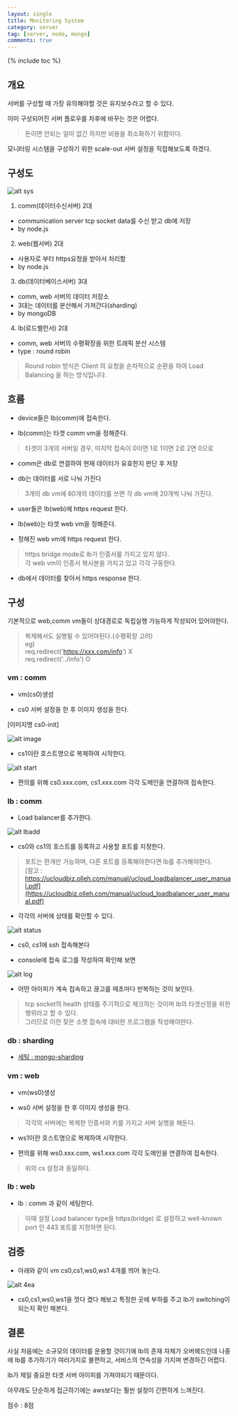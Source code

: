 ```yaml
---
layout: single
title: Monitoring System
category: server
tag: [server, node, mongo]
comments: true
---
```


{% include toc %}

## 개요

서버를 구성할 때 가장 유의해야할 것은 유지보수라고 할 수 있다.

이미 구성되어진 서버 플로우를 차후에 바꾸는 것은 어렵다.

> 돈이면 안되는 일이 없긴 하지만 비용을 최소화하기 위함이다.

모니터링 시스템을 구성하기 위한 scale-out 서버 설정을 직접해보도록 하겠다.

## 구성도

![alt sys](/images/monitoring_system/1.png)

1. comm(데이터수신서버) 2대 
 - communication server tcp socket data를 수신 받고 db에 저장
 - by node.js

2. web(웹서버) 2대
 - 사용자로 부터 https요청을 받아서 처리함
 - by node.js

3. db(데이터베이스서버) 3대
 - comm, web 서버의 데이터 저장소
 - 3대는 데이터를 분산해서 가져간다(sharding)
 - by mongoDB

4. lb(로드밸런서) 2대
 - comm, web 서버의 수평확장을 위한 트래픽 분산 시스템
 - type : round robin   
   
> Round robin 방식은 Client 의 요청을 순차적으로 순환을 하여 Load Balancing 을 하는 방식입니다.

## 흐름

- device들은 lb(comm)에 접속한다.

- lb(comm)는 타겟 comm vm을 정해준다.  

> 타겟이 3개의 서버일 경우, 마지막 접속이 0이면 1로 1이면 2로 2면 0으로

- comm은 db로 연결하여 현재 데이터가 유효한지 판단 후 저장

- db는 데이터를 서로 나눠 가진다  

> 3개의 db vm에 60개의 데이터를 쓰면 각 db vm에 20개씩 나눠 가진다.

- user들은 lb(web)에 https request 한다.

- lb(web)는 타겟 web vm을 정해준다.
 
- 정해진 web vm에 https request 한다.  

> https bridge mode로 lb가 인증서를 가지고 있지 않다.  
각 web vm이 인증서 복사본을 가지고 있고 각각 구동한다.

- db에서 데이터를 찾아서 https response 한다.

## 구성

기본적으로 web,comm vm들이 상대경로로 독립실행 가능하게 작성되어 있어야한다.

> 복제해서도 실행될 수 있어야된다.(수평확장 고려)  
eg)    
req.redirect('https://xxx.com/info') X  
req.redirect('../info') O 

### vm : comm

- vm(cs0)생성 

- cs0 서버 설정을 한 후 이미지 생성을 한다.

[이미지명 cs0-init]

![alt image](/images/monitoring_system/2.png)

- cs1이란 호스트명으로 복제하여 시작한다.

![alt start](/images/monitoring_system/3.png)

- 편의를 위해 cs0.xxx.com, cs1.xxx.com 각각 도메인을 연결하여 접속한다.

### lb : comm

- Load balancer를 추가한다.

![alt lbadd](/images/monitoring_system/4.png)

- cs0와 cs1의 호스트를 등록하고 사용할 포트를 지정한다.

> 포트는 한개만 가능하며, 다른 포트를 등록해야한다면 lb를 추가해야한다.  
[참고 : https://ucloudbiz.olleh.com/manual/ucloud_loadbalancer_user_manual.pdf](https://ucloudbiz.olleh.com/manual/ucloud_loadbalancer_user_manual.pdf)

- 각각의 서버에 상태를 확인할 수 있다.

![alt status](/images/monitoring_system/5.png)

- cs0, cs1에 ssh 접속해본다
 
- console에 접속 로그를 작성하여 확인해 보면

![alt log](/images/monitoring_system/6.png)

- 어떤 아이피가 계속 접속하고 끊고를 매초마다 반복하는 것이 보인다.

> tcp socket의 health 상태를 주기적으로 체크하는 것이며 lb의 타겟선정을 위한 행위라고 할 수 있다.  
그러므로 이런 잦은 소켓 접속에 대비한 프로그램을 작성해야한다.

### db : sharding

- [세팅 : mongo-sharding](/mongo-sharding-1/)

### vm : web

- vm(ws0)생성

- ws0 서버 설정을 한 후 이미지 생성을 한다.

> 각각의 서버에는 복제한 인증서와 키를 가지고 서버 실행을 해둔다.

- ws1이란 호스트명으로 복제하여 시작한다.

- 편의를 위해 ws0.xxx.com, ws1.xxx.com 각각 도메인을 연결하여 접속한다.

> 위의 cs 설정과 동일하다.

### lb : web

- lb : comm 과 같이 세팅한다.

> 이때 설정 Load balancer type을 https(bridge) 로 설정하고 well-known port 인 443 포트를 지정하면 된다.


## 검증

- 아래와 같이 vm cs0,cs1,ws0,ws1 4개를 띄어 놓는다.

![alt 4ea](/images/monitoring_system/7.png)

- cs0,cs1,ws0,ws1을 껏다 켰다 해보고 특정한 곳에 부하를 주고 lb가 switching이 되는지 확인 해본다.

## 결론

사실 처음에는 소규모의 데이터를 운용할 것이기에 lb의 존재 자체가 오버헤드인데 나중에 lb를 추가하기가 여러가지로 불편하고, 서비스의 연속성을 가지며 변경하긴 어렵다.
 
lb가 제일 중요한 타겟 서버 아이피를 가져야되기 때문이다.

아무래도 단순하게 접근하기에는 aws보다는 훨씬 설정이 간편하게 느껴진다. 

점수 : 8점

